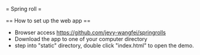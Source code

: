 = Spring roll =

== How to set up the web app ==
* Browser access https://github.com/jevy-wangfei/springrolls
* Download the app to one of your computer directory
* step into "static" directory, double click "index.html" to open the demo.
